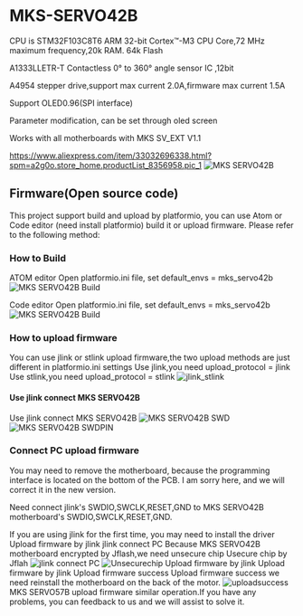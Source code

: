 # MKS-SERVO42B
  CPU is STM32F103C8T6 ARM 32-bit Cortex™-M3 CPU Core,72 MHz maximum frequency,20k RAM. 64k Flash
  
  A1333LLETR-T Contactless 0° to 360° angle sensor IC ,12bit
  
  A4954 stepper drive,support max current 2.0A,firmware max current 1.5A
  
  Support OLED0.96(SPI interface)
  
  Parameter modification, can be set through oled screen
  
  Works with all motherboards with MKS SV_EXT V1.1
  
  https://www.aliexpress.com/item/33032696338.html?spm=a2g0o.store_home.productList_8356958.pic_1
![MKS SERVO42B](https://github.com/makerbase-mks/MKS-SERVO42B/blob/master/Picture/SERVO42B.png "MKS SERVO42B")

## Firmware(Open source code)
  This project support build and upload by platformio, you can use Atom or Code editor (need install platformio) build it or upload  firmware. Please refer to the following method:
### How to Build
  ATOM editor
  Open platformio.ini file, set default_envs = mks_servo42b
  ![MKS SERVO42B Build](https://github.com/makerbase-mks/MKS-SERVO42B/blob/master/Picture/AtomBuild.png "MKS SERVO42B Build")
  
  Code editor
  Open platformio.ini file, set default_envs = mks_servo42b
  ![MKS SERVO42B Build](https://github.com/makerbase-mks/MKS-SERVO42B/blob/master/Picture/CodeBuild.png "MKS SERVO42B Build")
  
### How to upload firmware
  You can use jlink or stlink upload firmware,the two upload methods are just different in platformio.ini settings
  Use jlink,you need upload_protocol = jlink
  Use stlink,you need upload_protocol = stlink
  ![jlink_stlink](https://github.com/makerbase-mks/MKS-SERVO42B/blob/master/Picture/jlink_stlink.png "jlink_stlink")
#### Use jlink connect MKS SERVO42B
  Use jlink connect MKS SERVO42B
  ![MKS SERVO42B SWD](https://github.com/makerbase-mks/MKS-SERVO42B/blob/master/Picture/SWDPIN.png "MKS SERVO42B SWD")
  ![MKS SERVO42B SWDPIN](https://github.com/makerbase-mks/MKS-SERVO42B/blob/master/Picture/MKSSERVO42BSWDPIN.png "MKS SERVO42B SWDPIN")
### Connect PC upload firmware
You may need to remove the motherboard, because the programming interface is located on the bottom of the PCB. I am sorry here, and we will correct it in the new version. 

Need connect jlink's SWDIO,SWCLK,RESET,GND to MKS SERVO42B motherboard's SWDIO,SWCLK,RESET,GND.

If you are using jlink for the first time, you may need to install the driver Upload firmware by jlink jlink connect PC Because MKS SERVO42B motherboard encrypted by Jflash,we need unsecure chip Usecure chip by Jflah
  ![jlink connect PC](https://github.com/makerbase-mks/MKS-SERVO42B/blob/master/Picture/jlink.png "jlink connect PC")
  ![Unsecurechip](https://github.com/makerbase-mks/MKS-SERVO42B/blob/master/Picture/Unsecurechip.png "Unsecurechip")
  Upload firmware by jlink Upload firmware by jlink Upload firmware success Upload firmware success we need reinstall the motherboard on the back of the motor. 
  ![uploadsuccess](https://github.com/makerbase-mks/MKS-SERVO42B/blob/master/Picture/uploadsuccess.jpg "uploadsuccess")
  MKS SERVO57B upload firmware similar operation.If you have any problems, you can feedback to us and we will assist to solve it.
  

